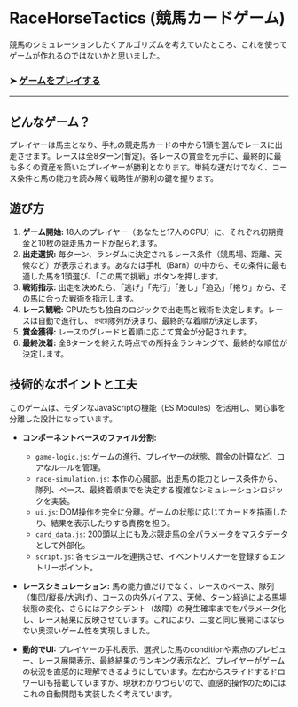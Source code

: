 # RaceHorseTactics (競馬カードゲーム)

競馬のシミュレーションしたくアルゴリズムを考えていたところ、これを使ってゲームが作れるのではないかと思いました。

### ➤ [ゲームをプレイする](https://Yuhosyd.github.io/keiba-card-game/)

---

## どんなゲーム？
プレイヤーは馬主となり、手札の競走馬カードの中から1頭を選んでレースに出走させます。レースは全8ターン(暫定)。各レースの賞金を元手に、最終的に最も多くの資産を築いたプレイヤーが勝利となります。単純な運だけでなく、コース条件と馬の能力を読み解く戦略性が勝利の鍵を握ります。

## 遊び方
1.  **ゲーム開始:** 18人のプレイヤー（あなたと17人のCPU）に、それぞれ初期資金と10枚の競走馬カードが配られます。
2.  **出走選択:** 毎ターン、ランダムに決定されるレース条件（競馬場、距離、天候など）が表示されます。あなたは手札（Barn）の中から、その条件に最も適した馬を1頭選び、「この馬で挑戦」ボタンを押します。
3.  **戦術指示:** 出走を決めたら、「逃げ」「先行」「差し」「追込」「捲り」から、その馬に合った戦術を指示します。
4.  **レース観戦:** CPUたちも独自のロジックで出走馬と戦術を決定します。レースは自動で進行し、 প্রথমে隊列が決まり、最終的な着順が決定します。
5.  **賞金獲得:** レースのグレードと着順に応じて賞金が分配されます。
6.  **最終決着:** 全8ターンを終えた時点での所持金ランキングで、最終的な順位が決定します。

## 技術的なポイントと工夫

このゲームは、モダンなJavaScriptの機能（ES Modules）を活用し、関心事を分離した設計になっています。

* **コンポーネントベースのファイル分割:**
    * `game-logic.js`: ゲームの進行、プレイヤーの状態、賞金の計算など、コアなルールを管理。
    * `race-simulation.js`: 本作の心臓部。出走馬の能力とレース条件から、隊列、ペース、最終着順までを決定する複雑なシミュレーションロジックを実装。
    * `ui.js`: DOM操作を完全に分離。ゲームの状態に応じてカードを描画したり、結果を表示したりする責務を担う。
    * `card_data.js`: 200頭以上にも及ぶ競走馬の全パラメータをマスタデータとして外部化。
    * `script.js`: 各モジュールを連携させ、イベントリスナーを登録するエントリーポイント。

* **レースシミュレーション:**
    馬の能力値だけでなく、レースのペース、隊列（集団/縦長/大逃げ）、コースの内外バイアス、天候、ターン経過による馬場状態の変化、さらにはアクシデント（故障）の発生確率までをパラメータ化し、レース結果に反映させています。これにより、二度と同じ展開にはならない奥深いゲーム性を実現しました。

* **動的でUI:**
    プレイヤーの手札表示、選択した馬のconditionや素点のプレビュー、レース展開表示、最終結果のランキング表示など、プレイヤーがゲームの状況を直感的に理解できるようにしています。左右からスライドするドロワーUIも搭載していますが、現状わかりづらいので、直感的操作のためにはこれの自動開閉も実装したく考えています。
